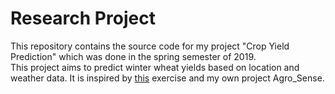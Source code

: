 # Research Project
This repository contains the source code for my project "Crop Yield Prediction" which was done in the spring semester of 2019. <br/>
This project aims to predict winter wheat yields based on location and weather data. It is inspired by [this](https://github.com/aerialintel/data-science-exercise) exercise and my own project Agro_Sense.
